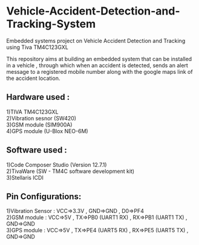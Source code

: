 # Vehicle-Accident-Detection-and-Tracking-System
Embedded systems project on Vehicle Accident Detection and Tracking using Tiva TM4C123GXL

This repository aims at building an embedded system that can be installed in a vehicle , through which when an accident is detected, sends an alert message to a registered mobile number along with the google maps link of the accident location. 

## Hardware used :
  1)TIVA TM4C123GXL
  <br>2)Vibration sesnor (SW420)
  <br>3)GSM module (SIM900A)
  <br>4)GPS module (U-Blox NEO-6M)
<br>
## Software used :
  1)Code Composer Studio (Version 12.7.1)
  <br>2)TivaWare (SW - TM4C software development kit)
  <br>3)Stellaris ICDI 
<br>
## Pin Configurations:
  1)Vibration Sensor : VCC=>3.3V , GND=>GND , D0=>PF4
  <br>2)GSM module : VCC=>5V , TX=>PB0 (UART1 RX) , RX=>PB1 (UART1 TX) , GND=>GND
  <br>3)GPS module : VCC=>5V , TX=>PE4 (UART5 RX) , RX=>PE5 (UART5 TX) , GND=>GND
